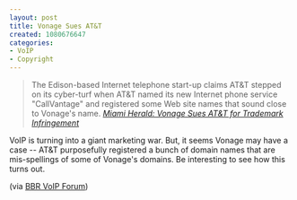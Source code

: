 ```yaml
--- 
layout: post
title: Vonage Sues AT&T
created: 1080676647
categories: 
- VoIP
- Copyright
---
```

<blockquote>
The Edison-based Internet telephone start-up claims AT&T stepped on its cyber-turf when AT&T named its new Internet phone service "CallVantage" and registered some Web site names that sound close to Vonage's name.
<cite><a href="http://www.miami.com/mld/miamiherald/business/national/8309500.htm">Miami Herald: Vonage Sues AT&T for Trademark Infringement</a></cite></blockquote>

<p>VoIP is turning into a giant marketing war. But, it seems Vonage may have a case -- AT&T purposefully registered a bunch of domain names that are mis-spellings of some of Vonage's domains. Be interesting to see how this turns out.</p>

(via <a href="http://www.broadbandreports.com/forum/remark,9825573~mode=flat">BBR VoIP Forum</a>)
